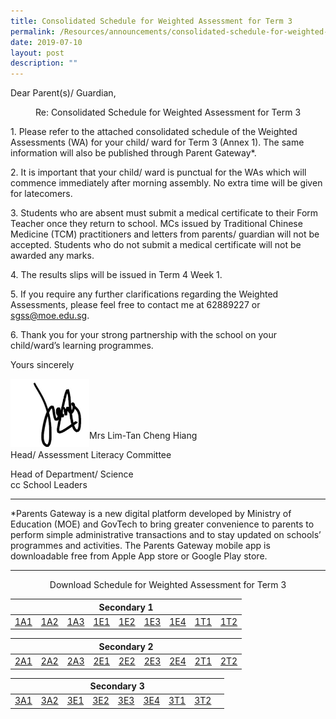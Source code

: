 ```yaml
---
title: Consolidated Schedule for Weighted Assessment for Term 3
permalink: /Resources/announcements/consolidated-schedule-for-weighted-assessment-for-term-3/
date: 2019-07-10
layout: post
description: ""
---
```

Dear Parent(s)/ Guardian,

<p style="text-align: center;">Re: Consolidated Schedule for Weighted Assessment for Term 3 </p>

1\. Please refer to the attached consolidated schedule of the Weighted Assessments (WA) for your child/ ward for Term 3 (Annex 1). The same information will also be published through Parent Gateway\*.

2\. It is important that your child/ ward is punctual for the WAs which will commence immediately after morning assembly. No extra time will be given for latecomers.

3\. Students who are absent must submit a medical certificate to their Form Teacher once they return to school. MCs issued by Traditional Chinese Medicine (TCM) practitioners and letters from parents/ guardian will not be accepted. Students who do not submit a medical certificate will not be awarded any marks.

4\. The results slips will be issued in Term 4 Week 1.

5\. If you require any further clarifications regarding the Weighted Assessments, please feel free to contact me at 62889227 or sgss@moe.edu.sg.

6\. Thank you for your strong partnership with the school on your child/ward’s learning programmes.

Yours sincerely

<img src="/images/signature.jpg" 
     style="width:25%; float: left" ><br><br><br><br>

Mrs Lim-Tan Cheng Hiang

Head/ Assessment Literacy Committee

Head of Department/ Science  
cc School Leaders

* * *

\*Parents Gateway is a new digital platform developed by Ministry of Education (MOE) and GovTech to bring greater convenience to parents to perform simple administrative transactions and to stay updated on schools’ programmes and activities. The Parents Gateway mobile app is downloadable free from Apple App store or Google Play store.

* * *
<p style="text-align: center;">Download Schedule for Weighted Assessment for Term 3 </p>

<table>
<thead>
  <tr>
    <th colspan="9">Secondary 1</th>
  </tr>
</thead>
<tbody>
  <tr>
    <td><a href="https://www.sgs.edu.sg/wp-content/uploads/2019/07/1A1-WA-Term-3.pdf">1A1</a></td>
    <td><a href="https://www.sgs.edu.sg/wp-content/uploads/2019/07/1A2-WA-Term-3.pdf">1A2</a></td>
    <td><a href="https://www.sgs.edu.sg/wp-content/uploads/2019/07/1A3-WA-Term-3.pdf">1A3</a></td>
    <td><a href="https://www.sgs.edu.sg/wp-content/uploads/2019/07/1E1-WA-Term-3.pdf">1E1</a></td>
    <td><a href="https://www.sgs.edu.sg/wp-content/uploads/2019/07/1E2-WA-Term-3.pdf">1E2</a></td>
    <td><a href="https://www.sgs.edu.sg/wp-content/uploads/2019/07/1E3-WA-Term-3.pdf">1E3</a></td>
    <td><a href="https://www.sgs.edu.sg/wp-content/uploads/2019/07/1E4-WA-Term-3.pdf">1E4</a></td>
    <td><a href="https://www.sgs.edu.sg/wp-content/uploads/2019/07/1T1-WA-Term-3.pdf">1T1</a></td>
    <td><a href="https://www.sgs.edu.sg/wp-content/uploads/2019/07/1T2-WA-Term-3.pdf">1T2</a></td>
  </tr>
</tbody>
</table>

<table>
<thead>
  <tr>
    <th colspan="9">Secondary 2</th>
  </tr>
</thead>
<tbody>
  <tr>
    <td><a href="https://www.sgs.edu.sg/wp-content/uploads/2019/07/2A1-WA-Term-3.pdf">2A1</a></td>
    <td><a href="https://www.sgs.edu.sg/wp-content/uploads/2019/07/2A2-WA-Term-3.pdf">2A2</a></td>
    <td><a href="https://www.sgs.edu.sg/wp-content/uploads/2019/07/2A3-WA-Term-3.pdf">2A3</a></td>
    <td><a href="https://www.sgs.edu.sg/wp-content/uploads/2019/07/2E1-WA-Term-3.pdf">2E1</a></td>
    <td><a href="https://www.sgs.edu.sg/wp-content/uploads/2019/07/2E2-WA-Term-3.pdf">2E2</a></td>
    <td><a href="https://www.sgs.edu.sg/wp-content/uploads/2019/07/2E3-WA-Term-3.pdf">2E3</a></td>
    <td><a href="https://www.sgs.edu.sg/wp-content/uploads/2019/07/2E4-WA-Term-3.pdf">2E4</a></td>
    <td><a href="https://www.sgs.edu.sg/wp-content/uploads/2019/07/2T1-WA-Term-3.pdf">2T1</a></td>
    <td><a href="https://www.sgs.edu.sg/wp-content/uploads/2019/07/2T2-WA-Term-3.pdf">2T2</a></td>
  </tr>
</tbody>
</table>

<table>
<thead>
  <tr>
    <th colspan="9">Secondary 3</th>
  </tr>
</thead>
<tbody>
  <tr>
    <td><a href="https://www.sgs.edu.sg/wp-content/uploads/2019/07/3A1-WA-Term-3.pdf">3A1</a></td>
    <td><a href="https://www.sgs.edu.sg/wp-content/uploads/2019/07/3A2-WA-Term-3.pdf">3A2</a></td>
    <td><a href="https://www.sgs.edu.sg/wp-content/uploads/2019/07/3E1-WA-Term-3.pdf">3E1</a><a href="https://www.sgs.edu.sg/wp-content/uploads/2019/07/3E1-WA-Term-3.pdf"> </a></td>
    <td><a href="https://www.sgs.edu.sg/wp-content/uploads/2019/07/3E2-WA-Term-3.pdf">3E2</a></td>
    <td><a href="https://www.sgs.edu.sg/wp-content/uploads/2019/07/3E3-WA-Term-3.pdf">3E3</a></td>
    <td><a href="https://www.sgs.edu.sg/wp-content/uploads/2019/07/3E4-WA-Term-3.pdf">3E4</a></td>
    <td><a href="https://www.sgs.edu.sg/wp-content/uploads/2019/07/3T1-WA-Term-3.pdf">3T1</a></td>
    <td><a href="https://www.sgs.edu.sg/wp-content/uploads/2019/07/3T2-WA-Term-3.pdf">3T2</a></td>
    <td></td>
  </tr>
</tbody>
</table>